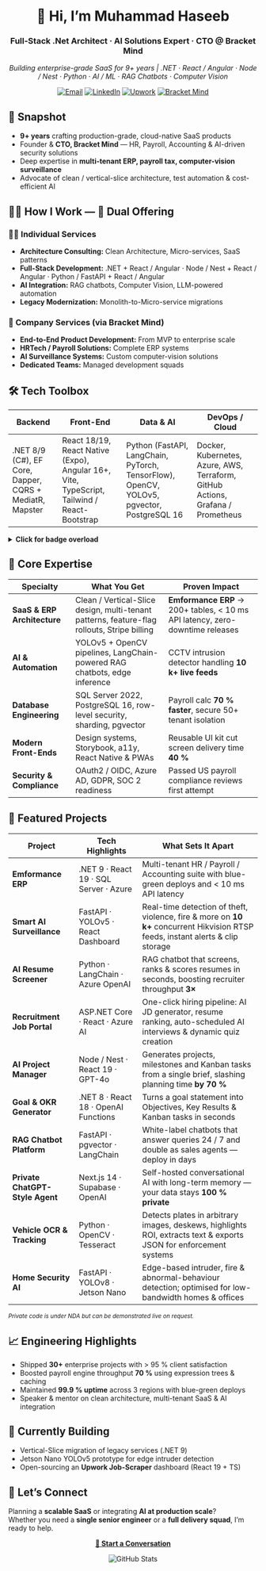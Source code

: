 <!-- GitHub Profile README -->

<h1 align="center">👋 Hi, I’m Muhammad Haseeb</h1>
<h3 align="center">Full-Stack .Net Architect · AI Solutions Expert · CTO @ Bracket Mind</h3>

<p align="center">
  <em>Building enterprise-grade SaaS for 9+ years | .NET · React / Angular · Node / Nest · Python · AI / ML · RAG Chatbots · Computer Vision</em>
</p>

<p align="center">
  <a href="mailto:haseeb.butt416@gmail.com" rel="noopener"><img src="https://img.shields.io/badge/Email-Contact-blue?style=flat-square&logo=gmail" alt="Email" title="Email"/></a>
  <a href="https://pk.linkedin.com/in/haseeb-attaullah-69a027131" rel="noopener"><img src="https://img.shields.io/badge/LinkedIn-Connect-blue?style=flat-square&logo=linkedin" alt="LinkedIn" title="LinkedIn"/></a>
  <a href="https://www.upwork.com/freelancers/haseeb246" rel="noopener"><img src="https://img.shields.io/badge/Upwork-Hire_Me-14a800?style=flat-square&logo=upwork" alt="Upwork" title="Upwork"/></a>
  <a href="https://bracketmind.com" rel="noopener"><img src="https://img.shields.io/badge/Bracket Mind-CTO-orange?style=flat-square" alt="Bracket Mind" title="Bracket Mind"/></a>
</p>

<!-- ────────────────────────────────────────────────────────── -->
## 🌟 Snapshot
- **9+ years** crafting production-grade, cloud-native SaaS products  
- Founder & **CTO, Bracket Mind** — HR, Payroll, Accounting & AI-driven security solutions  
- Deep expertise in **multi-tenant ERP, payroll tax, computer-vision surveillance**  
- Advocate of clean / vertical-slice architecture, test automation & cost-efficient AI  

<!-- ────────────────────────────────────────────────────────── -->
## 🧑‍💼 How I Work — 🚀 Dual Offering

### 👨‍💻 Individual Services
- **Architecture Consulting:** Clean Architecture, Micro-services, SaaS patterns  
- **Full-Stack Development:** .NET + React / Angular · Node / Nest + React / Angular · Python / FastAPI + React / Angular  
- **AI Integration:** RAG chatbots, Computer Vision, LLM-powered automation  
- **Legacy Modernization:** Monolith-to-Micro-service migrations  

### 🏢 Company Services (via Bracket Mind)
- **End-to-End Product Development:** From MVP to enterprise scale  
- **HRTech / Payroll Solutions:** Complete ERP systems  
- **AI Surveillance Systems:** Custom computer-vision solutions  
- **Dedicated Teams:** Managed development squads  

<!-- ────────────────────────────────────────────────────────── -->
## 🛠 Tech Toolbox

| Backend | Front-End | Data & AI | DevOps / Cloud |
| --- | --- | --- | --- |
| .NET 8/9 (C#), EF Core, Dapper, CQRS + MediatR, Mapster | React 18/19, React Native (Expo), Angular 16+, Vite, TypeScript, Tailwind / React-Bootstrap | Python (FastAPI, LangChain, PyTorch, TensorFlow), OpenCV, YOLOv5, pgvector, PostgreSQL 16 | Docker, Kubernetes, Azure, AWS, Terraform, GitHub Actions, Grafana / Prometheus |

<details>
<summary><strong>Click for badge overload</strong></summary>
<p align="center">
  <img src="https://img.shields.io/badge/.NET-512BD4?logo=dotnet&logoColor=white" title=".NET"/>
  <img src="https://img.shields.io/badge/C%23-239120?logo=csharp&logoColor=white" title="C#"/>
  <img src="https://img.shields.io/badge/React-61DAFB?logo=react&logoColor=black" title="React"/>
  <img src="https://img.shields.io/badge/Angular-DD0031?logo=angular&logoColor=white" title="Angular"/>
  <img src="https://img.shields.io/badge/Python-3776AB?logo=python&logoColor=white" title="Python"/>
  <img src="https://img.shields.io/badge/FastAPI-009688?logo=fastapi&logoColor=white" title="FastAPI"/>
  <img src="https://img.shields.io/badge/Azure-0089D6?logo=microsoftazure&logoColor=white" title="Azure"/>
  <img src="https://img.shields.io/badge/AWS-232F3E?logo=amazonaws&logoColor=white" title="AWS"/>
  <img src="https://img.shields.io/badge/Docker-2496ED?logo=docker&logoColor=white" title="Docker"/>
  <img src="https://img.shields.io/badge/Kubernetes-326CE5?logo=kubernetes&logoColor=white" title="Kubernetes"/>
</p>
</details>

<!-- ────────────────────────────────────────────────────────── -->
## 🎯 Core Expertise

| Specialty | What You Get | Proven Impact |
| --- | --- | --- |
| **SaaS & ERP Architecture** | Clean / Vertical-Slice design, multi-tenant patterns, feature-flag rollouts, Stripe billing | **Emformance ERP** → 200+ tables, < 10 ms API latency, zero-downtime releases |
| **AI & Automation** | YOLOv5 + OpenCV pipelines, LangChain-powered RAG chatbots, edge inference | CCTV intrusion detector handling **10 k+ live feeds** |
| **Database Engineering** | SQL Server 2022, PostgreSQL 16, row-level security, sharding, pgvector | Payroll calc **70 % faster**, secure 50+ tenant isolation |
| **Modern Front-Ends** | Design systems, Storybook, a11y, React Native & PWAs | Reusable UI kit cut screen delivery time **40 %** |
| **Security & Compliance** | OAuth2 / OIDC, Azure AD, GDPR, SOC 2 readiness | Passed US payroll compliance reviews first attempt |

<!-- ────────────────────────────────────────────────────────── -->
## 🚀 Featured Projects

| Project | Tech Highlights | What Sets It Apart |
| --- | --- | --- |
| **Emformance ERP** | .NET 9 · React 19 · SQL Server · Azure | Multi-tenant HR / Payroll / Accounting suite with blue-green deploys and < 10 ms API latency |
| **Smart AI Surveillance** | FastAPI · YOLOv5 · React Dashboard | Real-time detection of theft, violence, fire & more on **10 k+** concurrent Hikvision RTSP feeds, instant alerts & clip storage |
| **AI Resume Screener** | Python · LangChain · Azure OpenAI | RAG chatbot that screens, ranks & scores resumes in seconds, boosting recruiter throughput **3×** |
| **Recruitment Job Portal** | ASP.NET Core · React · Azure AI | One-click hiring pipeline: AI JD generator, resume ranking, auto-scheduled AI interviews & dynamic quiz creation |
| **AI Project Manager** | Node / Nest · React 19 · GPT-4o | Generates projects, milestones and Kanban tasks from a single brief, slashing planning time **by 70 %** |
| **Goal & OKR Generator** | .NET 8 · React 18 · OpenAI Functions | Turns a goal statement into Objectives, Key Results & Kanban tasks in seconds |
| **RAG Chatbot Platform** | FastAPI · pgvector · LangChain | White-label chatbots that answer queries 24 / 7 and double as sales agents — deploy in days |
| **Private ChatGPT-Style Agent** | Next.js 14 · Supabase · OpenAI | Self-hosted conversational AI with long-term memory — your data stays **100 % private** |
| **Vehicle OCR & Tracking** | Python · OpenCV · Tesseract | Detects plates in arbitrary images, deskews, highlights ROI, extracts text & exports JSON for enforcement systems |
| **Home Security AI** | FastAPI · YOLOv8 · Jetson Nano | Edge-based intruder, fire & abnormal-behaviour detection; optimised for low-bandwidth homes & offices |

<small>*Private code is under NDA but can be demonstrated live on request.*</small>

<!-- ────────────────────────────────────────────────────────── -->
## 📈 Engineering Highlights
- Shipped **30+** enterprise projects with > 95 % client satisfaction  
- Boosted payroll engine throughput **70 %** using expression trees & caching  
- Maintained **99.9 % uptime** across 3 regions with blue-green deploys  
- Speaker & mentor on clean architecture, multi-tenant SaaS & AI integration  

<!-- ────────────────────────────────────────────────────────── -->
## 🔭 Currently Building
- Vertical-Slice migration of legacy services (.NET 9)  
- Jetson Nano YOLOv5 prototype for edge intruder detection  
- Open-sourcing an **Upwork Job-Scraper** dashboard (React 19 + TS)

<!-- ────────────────────────────────────────────────────────── -->
## 🤝 Let’s Connect
Planning a **scalable SaaS** or integrating **AI at production scale**?  
Whether you need a **single senior engineer** or a **full delivery squad**, I’m ready to help.

<p align="center">
  <a href="mailto:haseeb.butt416@gmail.com" rel="noopener"><b>📧 Start a Conversation</b></a>
</p>

<p align="center">
  <img src="https://github-readme-stats.vercel.app/api?username=haseeb246&show_icons=true&theme=react&hide_border=true" alt="GitHub Stats"/>
</p>
